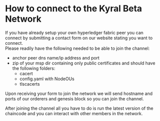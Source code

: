 # How to connect to the Kyral Beta Network
If you have already setup your own hyperledger fabric peer you can connect by submitting a contact form on our website stating you want to connect.  
Please readily have the following needed to be able to join the channel:
* anchor peer dns name/ip address and port
* zip of your msp dir containing only public certificates and should have the following folders:
    * cacert
    * config.yaml with NodeOUs
    * tlscacerts

Upon receiving your form to join the network we will send hostname and ports of our orderers and genesis block so you can join the channel.

After joining the channel all you have to do is run the latest version of the chaincode and you can interact with other members in the network.
